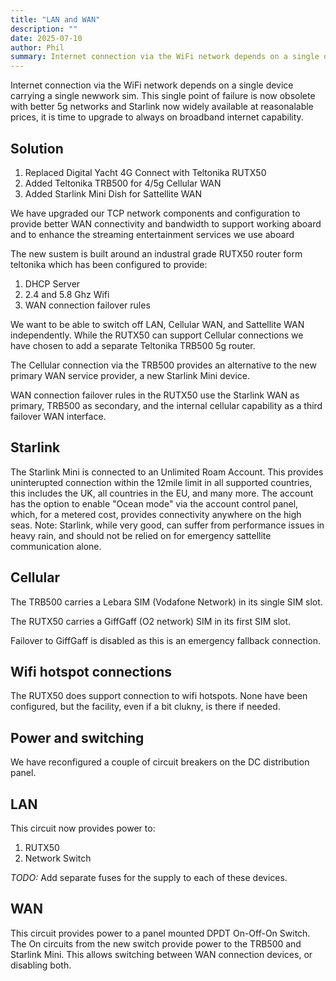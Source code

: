 ```yaml
---
title: "LAN and WAN"
description: ""
date: 2025-07-10
author: Phil
summary: Internet connection via the WiFi network depends on a single device carrying a single newwork sim.  This single point of failure is now obsolete with better 5g networks and Starlink now widely available at reasonalable prices, it is time to upgrade to always on broadband internet capability.
---
```


Internet connection via the WiFi network depends on a single device carrying a single newwork sim.  This single point of failure is now obsolete with better 5g networks and Starlink now widely available at reasonalable prices, it is time to upgrade to always on broadband internet capability.

## Solution
1. Replaced Digital Yacht 4G Connect with Teltonika RUTX50
2. Added Teltonika TRB500 for 4/5g Cellular WAN
2. Added Starlink Mini Dish for Sattellite WAN

We have upgraded our TCP network components and configuration to provide better WAN connectivity and bandwidth to support working aboard and to enhance the streaming entertainment services we use aboard

The new sustem is built around an industral grade RUTX50 router form teltonika which has been configured to provide:

1. DHCP Server
2. 2.4 and 5.8 Ghz Wifi
3. WAN connection failover rules

We want to be able to switch off LAN, Cellular WAN, and Sattellite WAN independently. While the RUTX50 can support Cellular connections we have chosen to add a separate Teltonika TRB500 5g router.

The Cellular connection via the TRB500 provides an alternative to the new primary WAN service provider, a new Starlink Mini device.

WAN connection failover rules in the RUTX50 use the Starlink WAN as primary, TRB500 as secondary, and the internal cellular capability as a third failover WAN interface.

## Starlink
The Starlink Mini is connected to an Unlimited Roam Account. This provides uninterupted connection within the 12mile limit in all supported countries, this includes the UK, all countries in the EU, and many more. The account has the option to enable "Ocean mode" via the account control panel, which, for a metered cost, provides connectivity anywhere on the high seas.
Note: Starlink, while very good, can suffer from performance issues in heavy rain, and should not be relied on for emergency sattellite communication alone.

## Cellular
The TRB500 carries a Lebara SIM (Vodafone Network) in its single SIM slot.

The RUTX50 carries a GiffGaff (O2 network) SIM in its first SIM slot.

Failover to GiffGaff is disabled as this is an emergency fallback connection.

## Wifi hotspot connections
The RUTX50 does support connection to wifi hotspots. None have been configured, but the facility, even if a bit clukny, is there if needed.

## Power and switching
We have reconfigured a couple of circuit breakers on the DC distribution panel.

## LAN
This circuit now provides power to:

1. RUTX50
2. Network Switch

*TODO:* Add separate fuses for the supply to each of these devices.

## WAN
This circuit provides power to a panel mounted DPDT On-Off-On Switch. The On circuits from the new switch provide power to the TRB500 and Starlink Mini. This allows switching between WAN connection devices, or disabling both.